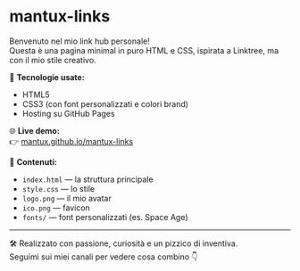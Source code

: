 # mantux-links

Benvenuto nel mio link hub personale!  
Questa è una pagina minimal in puro HTML e CSS, ispirata a Linktree, ma con il mio stile creativo.

🎨 **Tecnologie usate:**
- HTML5
- CSS3 (con font personalizzati e colori brand)
- Hosting su GitHub Pages

🌐 **Live demo:**  
👉 [mantux.github.io/mantux-links](https://mantux.github.io/mantux-links)

📁 **Contenuti:**
- `index.html` — la struttura principale
- `style.css` — lo stile
- `logo.png` — il mio avatar
- `ico.png` — favicon
- `fonts/` — font personalizzati (es. Space Age)

---

🛠️ Realizzato con passione, curiosità e un pizzico di inventiva.  
Seguimi sui miei canali per vedere cosa combino 👇
